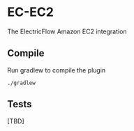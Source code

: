 EC-EC2
============

The ElectricFlow Amazon EC2 integration

## Compile ##

Run gradlew to compile the plugin

`./gradlew`

## Tests ##
[TBD]
